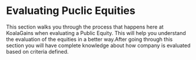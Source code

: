 # Evaluating Puclic Equities

This section walks you through the process that happens here at KoalaGains when evaluating a Public Equity. This will help you understand the evaluation of the equities in a better way.After going through this section you will have complete knowledge about how company is evaluated based on criteria defined.
